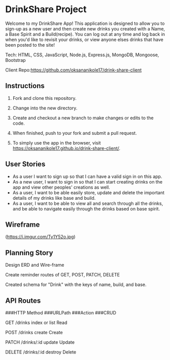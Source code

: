 
# DrinkShare Project

Welcome to my DrinkShare App! This application is designed to allow you to sign-up as a new user and then create new drinks you created with a Name, a Base Spirit and a Build(recipe). You can log out at any time and log back in when you'd like to revisit your drinks, or view anyone elses drinks that have been posted to the site!

Tech: HTML, CSS, JavaScript, Node.js,  Express.js, MongoDB, Mongoose, Bootstrap

Client Repo:https://github.com/oksananikole17/drink-share-client

## Instructions

1. Fork and clone this repository.

2. Change into the new directory.

3. Create and checkout a new branch to make changes or edits to the code.

4. When finished, push to your fork and submit a pull request.

5. To simply use the app in the browser, visit https://oksananikole17.github.io/drink-share-client/.
   
## User Stories

* As a user I want to sign up so that I can have a valid sign in on this app.
* As a new user, I want to sign in so that I can start creating drinks on the app and view other peoples' creations as well.
* As a user, I want to be able easily store, update and delete the important details of my drinks like base and build.
* As a user, I want to be able to view all and search through all the drinks, and be able to navigate easily through the drinks based on base spirit. 

## Wireframe

(https://i.imgur.com/Ty1Y52o.jpg)

## Planning Story

Design ERD and Wire-frame

Create reminder routes of GET, POST, PATCH, DELETE

Created schema for "Drink" with the keys of name, build, and base.

## API Routes
###HTTP Method	 ###URLPath	    ###Action	   ###CRUD

GET	            /drinks	   index or list	   Read

POST	            /drinks	      create	     Create

PATCH	           /drinks/:id	   update	     Update

DELETE	        /drinks/:id	   destroy	     Delete
